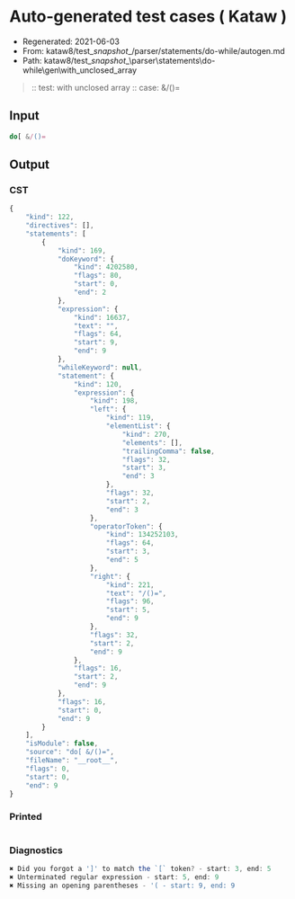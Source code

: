 # Auto-generated test cases ( Kataw )
- Regenerated: 2021-06-03
- From: kataw8/test\__snapshot__/parser/statements/do-while/autogen.md
- Path: kataw8/test\__snapshot__\parser\statements\do-while\gen\with_unclosed_array
> :: test: with unclosed array
> :: case: &/()=
## Input

`````js
do[ &/()=
`````
## Output

### CST

```javascript
{
    "kind": 122,
    "directives": [],
    "statements": [
        {
            "kind": 169,
            "doKeyword": {
                "kind": 4202580,
                "flags": 80,
                "start": 0,
                "end": 2
            },
            "expression": {
                "kind": 16637,
                "text": "",
                "flags": 64,
                "start": 9,
                "end": 9
            },
            "whileKeyword": null,
            "statement": {
                "kind": 120,
                "expression": {
                    "kind": 198,
                    "left": {
                        "kind": 119,
                        "elementList": {
                            "kind": 270,
                            "elements": [],
                            "trailingComma": false,
                            "flags": 32,
                            "start": 3,
                            "end": 3
                        },
                        "flags": 32,
                        "start": 2,
                        "end": 3
                    },
                    "operatorToken": {
                        "kind": 134252103,
                        "flags": 64,
                        "start": 3,
                        "end": 5
                    },
                    "right": {
                        "kind": 221,
                        "text": "/()=",
                        "flags": 96,
                        "start": 5,
                        "end": 9
                    },
                    "flags": 32,
                    "start": 2,
                    "end": 9
                },
                "flags": 16,
                "start": 2,
                "end": 9
            },
            "flags": 16,
            "start": 0,
            "end": 9
        }
    ],
    "isModule": false,
    "source": "do[ &/()=",
    "fileName": "__root__",
    "flags": 0,
    "start": 0,
    "end": 9
}
```

### Printed

```javascript

```

### Diagnostics

```javascript
✖ Did you forgot a ']' to match the `[` token? - start: 3, end: 5
✖ Unterminated regular expression - start: 5, end: 9
✖ Missing an opening parentheses - '( - start: 9, end: 9

```

